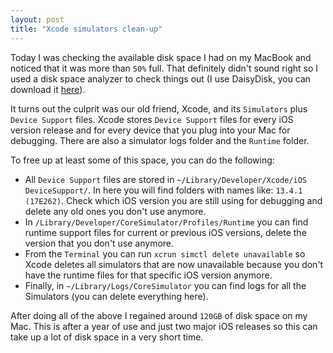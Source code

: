 ```yaml
---
layout: post
title: "Xcode simulators clean-up"
---
```


Today I was checking the available disk space I had on my MacBook and noticed that it was more than `50%` full. That definitely didn't sound right so I used a disk space analyzer to check things out (I use DaisyDisk, you can download it [here](https://daisydiskapp.com/)).

It turns out the culprit was our old friend, Xcode, and its `Simulators` plus `Device Support` files. Xcode stores `Device Support` files for every iOS version release and for every device that you plug into your Mac for debugging. There are also a simulator logs folder and the `Runtime` folder.

To free up at least some of this space, you can do the following:

-  All `Device Support` files are stored in `~/Library/Developer/Xcode/iOS DeviceSupport/`. In here you will find folders with names like: `13.4.1 (17E262)`. Check which iOS version you are still using for debugging and delete any old ones you don't use anymore.
-  In `/Library/Developer/CoreSimulator/Profiles/Runtime` you can find runtime support files for current or previous iOS versions, delete the version that you don't use anymore.
-  From the `Terminal` you can run `xcrun simctl delete unavailable` so Xcode deletes all simulators that are now unavailable because you don't have the runtime files for that specific iOS version anymore.
-  Finally, in `~/Library/Logs/CoreSimulator` you can find logs for all the Simulators (you can delete everything here).

After doing all of the above I regained around `120GB` of disk space on my Mac. This is after a year of use and just two major iOS releases so this can take up a lot of disk space in a very short time.
